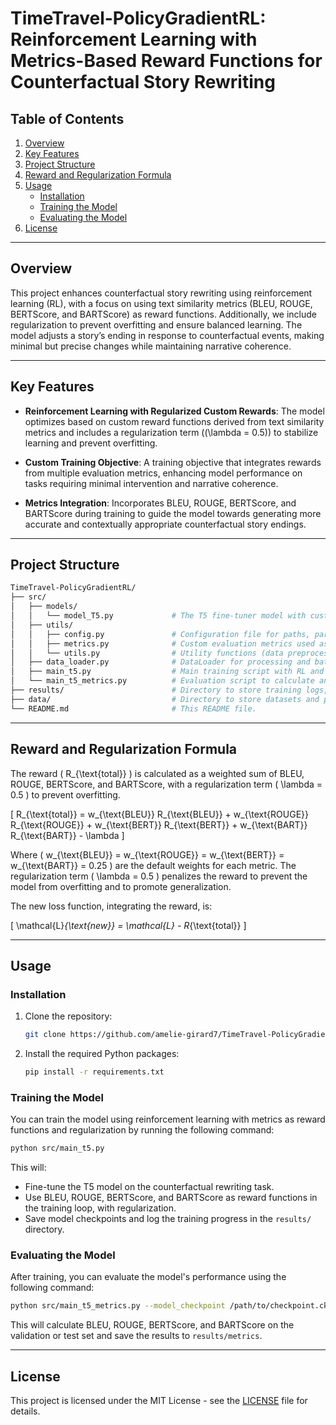 # TimeTravel-PolicyGradientRL: Reinforcement Learning with Metrics-Based Reward Functions for Counterfactual Story Rewriting

## Table of Contents
1. [Overview](#overview)
2. [Key Features](#key-features)
3. [Project Structure](#project-structure)
4. [Reward and Regularization Formula](#reward-and-regularization-formula)
5. [Usage](#usage)
   - [Installation](#installation)
   - [Training the Model](#training-the-model)
   - [Evaluating the Model](#evaluating-the-model)
6. [License](#license)

---

## Overview

This project enhances counterfactual story rewriting using reinforcement learning (RL), with a focus on using text similarity metrics (BLEU, ROUGE, BERTScore, and BARTScore) as reward functions. Additionally, we include regularization to prevent overfitting and ensure balanced learning. The model adjusts a story’s ending in response to counterfactual events, making minimal but precise changes while maintaining narrative coherence.

---

## Key Features

- **Reinforcement Learning with Regularized Custom Rewards**: The model optimizes based on custom reward functions derived from text similarity metrics and includes a regularization term (\(\lambda = 0.5\)) to stabilize learning and prevent overfitting.
  
- **Custom Training Objective**: A training objective that integrates rewards from multiple evaluation metrics, enhancing model performance on tasks requiring minimal intervention and narrative coherence.

- **Metrics Integration**: Incorporates BLEU, ROUGE, BERTScore, and BARTScore during training to guide the model towards generating more accurate and contextually appropriate counterfactual story endings.

---

## Project Structure

```bash
TimeTravel-PolicyGradientRL/
├── src/
│   ├── models/
│   │   └── model_T5.py             # The T5 fine-tuner model with custom loss, RL, and regularization.
│   ├── utils/
│   │   ├── config.py               # Configuration file for paths, parameters, and reward-related settings.
│   │   ├── metrics.py              # Custom evaluation metrics used as rewards.
│   │   └── utils.py                # Utility functions (data preprocessing, differential weights).
│   ├── data_loader.py              # DataLoader for processing and batching JSON data.
│   ├── main_t5.py                  # Main training script with RL and regularization integration.
│   └── main_t5_metrics.py          # Evaluation script to calculate and log post-training metrics.
├── results/                        # Directory to store training logs, evaluation metrics, and checkpoints.
├── data/                           # Directory to store datasets and processed data.
└── README.md                       # This README file.
```

---

## Reward and Regularization Formula

The reward \( R_{\text{total}} \) is calculated as a weighted sum of BLEU, ROUGE, BERTScore, and BARTScore, with a regularization term \( \lambda = 0.5 \) to prevent overfitting.

\[
R_{\text{total}} = w_{\text{BLEU}} R_{\text{BLEU}} + w_{\text{ROUGE}} R_{\text{ROUGE}} + w_{\text{BERT}} R_{\text{BERT}} + w_{\text{BART}} R_{\text{BART}} - \lambda
\]

Where \( w_{\text{BLEU}} = w_{\text{ROUGE}} = w_{\text{BERT}} = w_{\text{BART}} = 0.25 \) are the default weights for each metric. The regularization term \( \lambda = 0.5 \) penalizes the reward to prevent the model from overfitting and to promote generalization.

The new loss function, integrating the reward, is:

\[
\mathcal{L}_{\text{new}} = \mathcal{L} - R_{\text{total}}
\]

---

## Usage

### Installation

1. Clone the repository:

   ```bash
   git clone https://github.com/amelie-girard7/TimeTravel-PolicyGradientRL.git
   ```

2. Install the required Python packages:

   ```bash
   pip install -r requirements.txt
   ```

### Training the Model

You can train the model using reinforcement learning with metrics as reward functions and regularization by running the following command:

```bash
python src/main_t5.py
```

This will:
- Fine-tune the T5 model on the counterfactual rewriting task.
- Use BLEU, ROUGE, BERTScore, and BARTScore as reward functions in the training loop, with regularization.
- Save model checkpoints and log the training progress in the `results/` directory.

### Evaluating the Model

After training, you can evaluate the model's performance using the following command:

```bash
python src/main_t5_metrics.py --model_checkpoint /path/to/checkpoint.ckpt
```

This will calculate BLEU, ROUGE, BERTScore, and BARTScore on the validation or test set and save the results to `results/metrics`.

---

## License

This project is licensed under the MIT License - see the [LICENSE](LICENSE) file for details.
